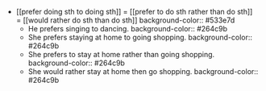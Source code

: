 - [[prefer doing sth to doing sth]] = [[prefer to do sth rather than do sth]] = [[would rather do sth than do sth]]
  background-color:: #533e7d
	- He prefers singing to dancing.
	  background-color:: #264c9b
	- She prefers staying at home to going shopping.
	  background-color:: #264c9b
	- She prefers to stay at home rather than going shopping.
	  background-color:: #264c9b
	- She would rather stay at home then go shopping.
	  background-color:: #264c9b
